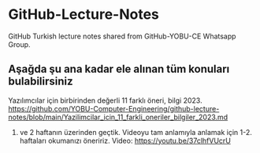# GitHub-Lecture-Notes
GitHub Turkish lecture notes shared from GitHub-YOBU-CE Whatsapp Group.

## Aşağda şu ana kadar ele alınan tüm konuları bulabilirsiniz
Yazılımcılar için birbirinden değerli 11 farklı öneri, bilgi 2023.<br>
https://github.com/YOBU-Computer-Engineering/github-lecture-notes/blob/main/Yazilimcilar_icin_11_farkli_oneriler_bilgiler_2023.md

1. ve 2 haftanın üzerinden geçtik. Videoyu tam anlamıyla anlamak için 1-2. haftaları okumanızı öneririz.
Video: https://youtu.be/37clhfVUcrU


